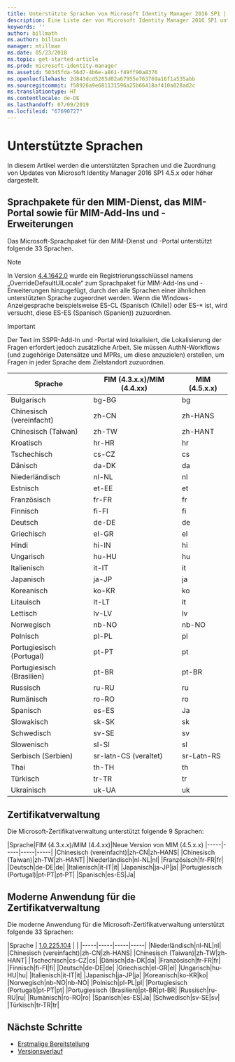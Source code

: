```yaml
---
title: Unterstützte Sprachen von Microsoft Identity Manager 2016 SP1 | Microsoft-Dokumentation
description: Eine Liste der von Microsoft Identity Manager 2016 SP1 unterstützten Sprachen.
keywords: ''
author: billmath
ms.author: billmath
manager: mtillman
ms.date: 05/23/2018
ms.topic: get-started-article
ms.prod: microsoft-identity-manager
ms.assetid: 50345fda-56d7-4b6e-a861-f49ff90a8376
ms.openlocfilehash: 2d843dcd5285d02a67955e763769a16f1a535abb
ms.sourcegitcommit: f58926a9e681131596a25b66418af410a028ad2c
ms.translationtype: HT
ms.contentlocale: de-DE
ms.lasthandoff: 07/09/2019
ms.locfileid: "67690727"
---
```

# <a name="supported-languages"></a>Unterstützte Sprachen

In diesem Artikel werden die unterstützten Sprachen und die Zuordnung von Updates von Microsoft Identity Manager 2016 SP1 4.5.x oder höher dargestellt.

## <a name="mim-service-and-portal-and-add-ins-and-extensions-language-pack"></a>Sprachpakete für den MIM-Dienst, das MIM-Portal sowie für MIM-Add-Ins und -Erweiterungen 

Das Microsoft-Sprachpaket für den MIM-Dienst und -Portal unterstützt folgende 33 Sprachen.  

> [!NOTE]
> In Version [4.4.1642.0](https://support.microsoft.com/en-us/help/4021562/hotfix-rollup-package-build-4-4-1642-0-is-available-for-microsoft) wurde ein Registrierungsschlüssel namens „OverrideDefaultUILocale“ zum Sprachpaket für MIM-Add-Ins und -Erweiterungen hinzugefügt, durch den alle Sprachen einer ähnlichen unterstützten Sprache zugeordnet werden. Wenn die Windows-Anzeigesprache beispielsweise ES-CL (Spanisch (Chile)) oder ES-\* ist, wird versucht, diese ES-ES (Spanisch (Spanien)) zuzuordnen.

> [!IMPORTANT]
> Der Text im SSPR-Add-In und -Portal wird lokalisiert, die Lokalisierung der Fragen erfordert jedoch zusätzliche Arbeit. Sie müssen AuthN-Workflows (und zugehörige Datensätze und MPRs, um diese anzuzielen) erstellen, um Fragen in jeder Sprache dem Zielstandort zuzuordnen.

|       Sprache        | FIM (4.3.x.x)/MIM (4.4.xx) | MIM (4.5.x.x) |
|-----------------------|--------------------------|--------------|
|       Bulgarisch       |          bg-BG           |      bg      |
| Chinesisch (vereinfacht)  |          zh-CN           |   zh-HANS    |
|   Chinesisch (Taiwan)    |          zh-TW           |   zh-HANT    |
|       Kroatisch        |          hr-HR           |      hr      |
|         Tschechisch         |          cs-CZ           |      cs      |
|        Dänisch         |          da-DK           |      da      |
|         Niederländisch         |          nl-NL           |      nl      |
|       Estnisch        |          et-EE           |      et      |
|        Französisch         |          fr-FR           |      fr      |
|        Finnisch        |          fi-FI           |      fi      |
|        Deutsch         |          de-DE           |      de      |
|         Griechisch         |          el-GR           |      el      |
|         Hindi         |          hi-IN           |      hi      |
|       Ungarisch       |          hu-HU           |      hu      |
|        Italienisch        |          it-IT           |      it      |
|       Japanisch        |          ja-JP           |      ja      |
|        Koreanisch         |          ko-KR           |      ko      |
|      Litauisch       |          lt-LT           |      lt      |
|        Lettisch        |          lv-LV           |      lv      |
|       Norwegisch       |          nb-NO           |    nb-NO     |
|        Polnisch         |          pl-PL           |      pl      |
| Portugiesisch (Portugal) |          pt-PT           |      pt      |
|  Portugiesisch (Brasilien)  |          pt-BR           |    pt-BR     |
|        Russisch        |          ru-RU           |      ru      |
|       Rumänisch        |          ro-RO           |      ro      |
|        Spanisch        |          es-ES           |      Ja      |
|        Slowakisch         |          sk-SK           |      sk      |
|        Schwedisch        |          sv-SE           |      sv      |
|       Slowenisch       |          sl-SI           |      sl      |
|   Serbisch (Serbien)    |  sr-latn-CS (veraltet)  |  sr-Latn-RS  |
|         Thai          |          th-TH           |      th      |
|        Türkisch        |          tr-TR           |      tr      |
|       Ukrainisch       |          uk-UA           |      uk      |

## <a name="certificate-management"></a>Zertifikatverwaltung 
Die Microsoft-Zertifikatverwaltung unterstützt folgende 9 Sprachen: 

|Sprache|FIM (4.3.x.x)/MIM (4.4.xx)|Neue Version von MIM (4.5.x.x)
|-----|-----|-----|-----|
|Chinesisch (vereinfacht)|zh-CN|zh-HANS|
|Chinesisch (Taiwan)|zh-TW|zh-HANT|
|Niederländisch|nl-NL|nl|
|Französisch|fr-FR|fr|
|Deutsch|de-DE|de|
|Italienisch|it-IT|it|
|Japanisch|ja-JP|ja|
|Portugiesisch (Portugal)|pt-PT|pt-PT|
|Spanisch|es-ES|Ja|

## <a name="certificate-management-modern-application"></a>Moderne Anwendung für die Zertifikatverwaltung  
Die moderne Anwendung für die Microsoft-Zertifikatverwaltung unterstützt folgende 33 Sprachen: 

|Sprache | [1.0.225.104](https://www.microsoft.com/en-us/download/details.aspx?id=54954) | |
|-----|-----|-----|-----|
|Niederländisch|nl-NL|nl|
|Chinesisch (vereinfacht)|zh-CN|zh-HANS|
|Chinesisch (Taiwan)|zh-TW|zh-HANT|
|Tschechisch|cs-CZ|cs|
|Dänisch|da-DK|da|
|Französisch|fr-FR|fr|
|Finnisch|fi-FI|fi|
|Deutsch|de-DE|de|
|Griechisch|el-GR|el|
|Ungarisch|hu-HU|hu|
|Italienisch|it-IT|it|
|Japanisch|ja-JP|ja|
|Koreanisch|ko-KR|ko|
|Norwegisch|nb-NO|nb-NO|
|Polnisch|pl-PL|pl|
|Portugiesisch (Portugal)|pt-PT|pt|
|Portugiesisch (Brasilien)|pt-BR|pt-BR|
|Russisch|ru-RU|ru|
|Rumänisch|ro-RO|ro|
|Spanisch|es-ES|Ja|
|Schwedisch|sv-SE|sv|
|Türkisch|tr-TR|tr|

## <a name="next-steps"></a>Nächste Schritte

- [Erstmalige Bereitstellung](microsoft-identity-manager-deploy.md)
- [Versionsverlauf](reference/version-history.md)
